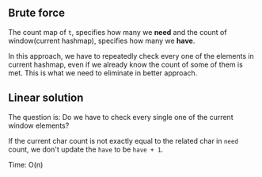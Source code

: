 ## Brute force
The count map of `t`, specifies how many we **need** and the count of window(current hashmap), specifies how many we **have**.

In this approach, we have to repeatedly check every one of the elements in current hashmap, even if we already know the count of some of them
is met. This is what we need to eliminate in better approach.

## Linear solution
The question is: Do we have to check every single one of the current window elements?

If the current char count is not exactly equal to the related char in `need` count, we don't update the `have` to be `have + 1`.

Time: O(n)